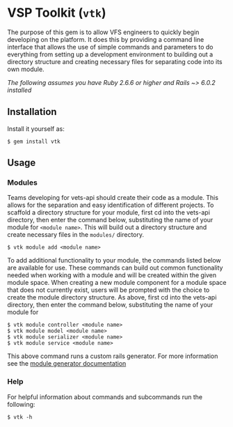 # VSP Toolkit (`vtk`)

The purpose of this gem is to allow VFS engineers to quickly begin developing on the platform. It does this by providing a command line interface that allows the use of simple commands and parameters to do everything from setting up a development environment to building out a directory structure and creating necessary files for separating code into its own module.

*The following assumes you have Ruby 2.6.6 or higher and Rails ~> 6.0.2 installed*

## Installation

Install it yourself as:

    $ gem install vtk

## Usage

### Modules

Teams developing for vets-api should create their code as a module. This allows for the separation and easy identification of different projects. To scaffold a directory structure for your module, first cd into the vets-api directory, then enter the command below, substituting the name of your module for `<module name>`. This will build out a directory structure and create necessary files in the `modules/` directory.

    $ vtk module add <module name>
	
To add additional functionality to your module, the commands listed below are available for use. These commands can build out common functionality needed when working with a module and will be created within the given module space. When creating a new module component for a module space that does not currently exist, users will be prompted with the choice to create the module directory structure. As above, first cd into the vets-api directory, then enter the command below, substituting the name of your module for *<module name>*
	
	$ vtk module controller <module name>
	$ vtk module model <module name>
	$ vtk module serializer <module name>
	$ vtk module service <module name>
    
This above command runs a custom rails generator. For more information see the [module generator documentation](https://github.com/department-of-veterans-affairs/vets-api/blob/master/lib/generators/module/USAGE)
    
### Help

For helpful information about commands and subcommands run the following:

    $ vtk -h
